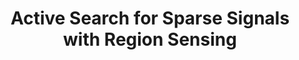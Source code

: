 ---
authors:
- firstname: Yifei
  institute: Carnegie Mellon University
  lastname: Ma
- firstname: Roman
  institute: Washington University in St. Louis
  lastname: Garnett
- firstname: Jeff
  institute: Carnegie Mellon University
  lastname: Schneider
layout: refuses
pdf: http://www.cs.cmu.edu/~yifeim/papers/ma17activeregion.pdf
section: pre
title: Active Search for Sparse Signals with Region Sensing
---